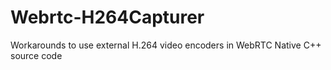 # Webrtc-H264Capturer
Workarounds to use external H.264 video encoders in WebRTC Native C++ source code
